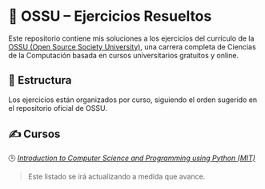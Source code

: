 # 📘 OSSU – Ejercicios Resueltos

Este repositorio contiene mis soluciones a los ejercicios del currículo de la [OSSU (Open Source Society University)](https://github.com/ossu/computer-science), una carrera completa de Ciencias de la Computación basada en cursos universitarios gratuitos y online.

## 🧭 Estructura

Los ejercicios están organizados por curso, siguiendo el orden sugerido en el repositorio oficial de OSSU.

## ✍️ Cursos

🕒 *[Introduction to Computer Science and Programming using Python (MIT)](Cursos-de-OSSU/Introduction-to-Computer-Science-and-Programming-using-Python)*

> Este listado se irá actualizando a medida que avance.
